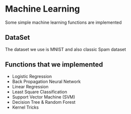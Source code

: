 # Machine Learning
Some simple machine learning functions are implemented
## DataSet
The dataset we use is MNIST and also classic Spam dataset
## Functions that we implemented
* Logistic Regression
* Back Propagation Neural Network
* Linear Regression
* Least Square Classification
* Support Vector Machine (SVM)
* Decision Tree & Random Forest
* Kernel Tricks
